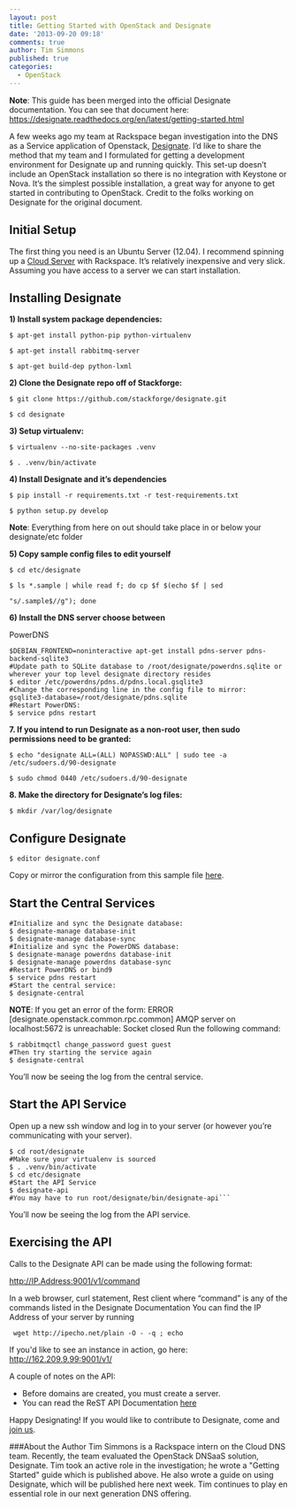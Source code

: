 ```yaml
---
layout: post
title: Getting Started with OpenStack and Designate
date: '2013-09-20 09:18'
comments: true
author: Tim Simmons
published: true
categories:
  - OpenStack
---
```


**Note**: This guide has been merged into the official Designate documentation. You can see that document here:
<https://designate.readthedocs.org/en/latest/getting-started.html>

A few weeks ago my team at Rackspace began investigation into the DNS as a Service application of Openstack, [Designate][1]. I’d like to share the method that my team and I formulated for getting a development environment for Designate up and running quickly. This set-up doesn’t include an OpenStack installation so there is no integration with Keystone or Nova. It’s the simplest possible installation, a great way for anyone to get started in contributing to OpenStack. Credit to the folks working on Designate for the original document.<!-- more -->

**Initial Setup**
-----------------

The first thing you need is an Ubuntu Server (12.04). I recommend spinning up a [Cloud Server][2] with Rackspace. It’s relatively inexpensive and very slick. Assuming you have access to a server we can start installation.

**Installing Designate**
------------------------

**1) Install system package dependencies:**

    $ apt-get install python-pip python-virtualenv

    $ apt-get install rabbitmq-server

    $ apt-get build-dep python-lxml

**2) Clone the Designate repo off of Stackforge:**

    $ git clone https://github.com/stackforge/designate.git

    $ cd designate

**3) Setup virtualenv:**

    $ virtualenv --no-site-packages .venv

    $ . .venv/bin/activate

**4) Install Designate and it’s dependencies**

    $ pip install -r requirements.txt -r test-requirements.txt

    $ python setup.py develop

**Note**: Everything from here on out should take place in or below your designate/etc folder

**5) Copy sample config files to edit yourself**

    $ cd etc/designate

    $ ls *.sample | while read f; do cp $f $(echo $f | sed 

    "s/.sample$//g"); done

**6) Install the DNS server choose between**

PowerDNS

```
$DEBIAN_FRONTEND=noninteractive apt-get install pdns-server pdns-backend-sqlite3
#Update path to SQLite database to /root/designate/powerdns.sqlite or wherever your top level designate directory resides
$ editor /etc/powerdns/pdns.d/pdns.local.gsqlite3
#Change the corresponding line in the config file to mirror:
gsqlite3-database=/root/designate/pdns.sqlite
#Restart PowerDNS:
$ service pdns restart
```

**7. If you intend to run Designate as a non-root user, then sudo permissions need to be granted:**
```
$ echo "designate ALL=(ALL) NOPASSWD:ALL" | sudo tee -a /etc/sudoers.d/90-designate

$ sudo chmod 0440 /etc/sudoers.d/90-designate
```

**8. Make the directory for Designate’s log files:**
```
$ mkdir /var/log/designate
```

**Configure Designate**
------------------------

```
$ editor designate.conf
```

Copy or mirror the configuration from this sample file [here][3].


**Start the Central Services**
------------------------

```
#Initialize and sync the Designate database:
$ designate-manage database-init
$ designate-manage database-sync
#Initialize and sync the PowerDNS database:
$ designate-manage powerdns database-init
$ designate-manage powerdns database-sync
#Restart PowerDNS or bind9
$ service pdns restart
#Start the central service:
$ designate-central
```

**NOTE**: If you get an error of the form: ERROR [designate.openstack.common.rpc.common] AMQP server on localhost:5672 is unreachable: Socket closed
Run the following command:
```
$ rabbitmqctl change_password guest guest
#Then try starting the service again
$ designate-central
```

You’ll now be seeing the log from the central service.

**Start the API Service**
------------------------

Open up a new ssh window and log in to your server (or however you’re communicating with your server).

```
$ cd root/designate
#Make sure your virtualenv is sourced 
$ . .venv/bin/activate
$ cd etc/designate
#Start the API Service
$ designate-api
#You may have to run root/designate/bin/designate-api```
```

You’ll now be seeing the log from the API service.

**Exercising the API**
------------------------

Calls to the Designate API can be made using the following format:

http://IP.Address:9001/v1/command

In a web browser, curl statement, Rest client where “command” is any of the commands listed in the Designate Documentation
You can find the IP Address of your server by running

```
 wget http://ipecho.net/plain -O - -q ; echo
```

If you'd like to see an instance in action, go here: <http://162.209.9.99:9001/v1/>

A couple of notes on the API:

* Before domains are created, you must create a server.
* You can read the ReST API Documentation [here][4]

Happy Designating! If you would like to contribute to Designate, come and [join us][5].

###About the Author
Tim Simmons is a Rackspace intern on the Cloud DNS team. Recently, the
team evaluated the OpenStack DNSaaS solution, Designate. Tim took an
active role in the investigation; he wrote a "Getting Started" guide
which is published above. He also wrote a guide on using Designate, which will be
published here next week. Tim continues to play en essential role in our
next generation DNS offering.

[1]: https://wiki.openstack.org/wiki/Designate
[2]: http://www.rackspace.com/cloud/servers/
[3]: https://gist.github.com/TimSimmons/6596014
[4]: https://designate.readthedocs.org/en/latest/rest.html
[5]: https://designate.readthedocs.org/en/latest/getting-involved.html